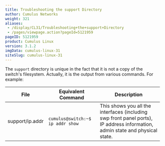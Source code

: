 ```yaml
---
title: Troubleshooting the support Directory
author: Cumulus Networks
weight: 321
aliases:
 - /display/CL31/Troubleshooting+the+support+Directory
 - /pages/viewpage.action?pageId=5121959
pageID: 5121959
product: Cumulus Linux
version: 3.1.2
imgData: cumulus-linux-31
siteSlug: cumulus-linux-31
---
```

The `support` directory is unique in the fact that it is not a copy of
the switch's filesystem. Actually, it is the output from various
commands. For example:

| File            | Equivalent Command               | Description                                                                                                                  |
| --------------- | -------------------------------- | ---------------------------------------------------------------------------------------------------------------------------- |
| support/ip.addr | `cumulus@switch:~$ ip addr show` | This shows you all the interfaces (including swp front panel ports), IP address information, admin state and physical state. |

